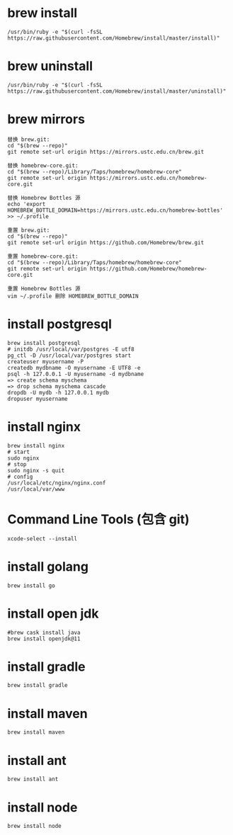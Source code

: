 # brew install
```
/usr/bin/ruby -e "$(curl -fsSL https://raw.githubusercontent.com/Homebrew/install/master/install)"
```
# brew uninstall
```
/usr/bin/ruby -e "$(curl -fsSL https://raw.githubusercontent.com/Homebrew/install/master/uninstall)"
```

# brew mirrors
```
替换 brew.git:
cd "$(brew --repo)"
git remote set-url origin https://mirrors.ustc.edu.cn/brew.git

替换 homebrew-core.git:
cd "$(brew --repo)/Library/Taps/homebrew/homebrew-core"
git remote set-url origin https://mirrors.ustc.edu.cn/homebrew-core.git

替换 Homebrew Bottles 源
echo 'export HOMEBREW_BOTTLE_DOMAIN=https://mirrors.ustc.edu.cn/homebrew-bottles' >> ~/.profile

重置 brew.git:
cd "$(brew --repo)"
git remote set-url origin https://github.com/Homebrew/brew.git

重置 homebrew-core.git:
cd "$(brew --repo)/Library/Taps/homebrew/homebrew-core"
git remote set-url origin https://github.com/Homebrew/homebrew-core.git

重置 Homebrew Bottles 源
vim ~/.profile 删除 HOMEBREW_BOTTLE_DOMAIN
```

# install postgresql
```
brew install postgresql
# initdb /usr/local/var/postgres -E utf8
pg_ctl -D /usr/local/var/postgres start
createuser myusername -P
createdb mydbname -O myusername -E UTF8 -e
psql -h 127.0.0.1 -U myusername -d mydbname
=> create schema myschema
=> drop schema myschema cascade
dropdb -U mydb -h 127.0.0.1 mydb
dropuser myusername
```

# install nginx
```
brew install nginx
# start
sudo nginx
# stop
sudo nginx -s quit
# config
/usr/local/etc/nginx/nginx.conf
/usr/local/var/www
```

# Command Line Tools (包含 git)
```
xcode-select --install
```

# install golang
```
brew install go
```

# install open jdk
```
#brew cask install java
brew install openjdk@11
```

# install gradle
```
brew install gradle
```

# install maven
```
brew install maven
```

# install ant
```
brew install ant
```

# install node
```
brew install node
```
